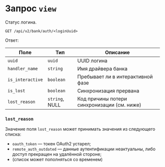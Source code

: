 Запрос `view`
=============

Статус логина.

```
GET /api/v2/bank/auth/<loginUuid>
```

Ответ:

Поле | Тип | Описание
---- | --- | --------
`uuid` | `uuid` | UUID логина
`handler_name` | `string` | Имя драйвера банка
`is_interactive` | `boolean` | Пребывает ли в интерактивной фазе
`is_lost` | `boolean` | Синхронизация прервана
`lost_reason` | `string`, NULL | Код причины потери синхронизации (см. ниже)


### `lost_reason`

Значение поля `lost_reason` может принимать значения из следующего
списка:

*   `oauth_token` — токен OAuth2 устарел;
*   `remote_auth_outdated` — данные аутентификации неактуальны, либо
    доступ прекращен на удалённой стороне;
*   (список может пополняться со временем)

